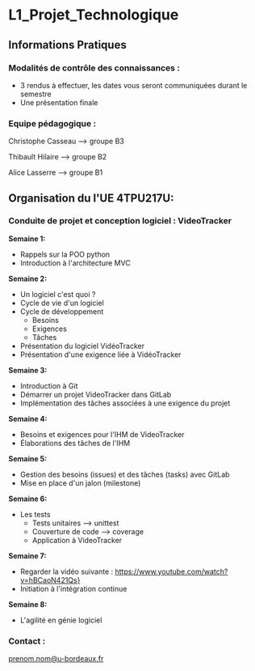 # L1_Projet_Technologique

## Informations Pratiques

### Modalités de contrôle des connaissances :

* 3 rendus à effectuer, les dates vous seront communiquées durant le semestre
* Une présentation finale

### Equipe pédagogique :

Christophe Casseau --> groupe B3

Thibault Hilaire --> groupe B2

Alice Lasserre  --> groupe B1

## Organisation du l'UE 4TPU217U:

### Conduite de projet et conception logiciel : VideoTracker

**Semaine 1:**

* Rappels sur la POO python
* Introduction à l'architecture MVC

**Semaine 2:**

* Un logiciel c'est quoi ?
* Cycle de vie d'un logiciel
* Cycle de développement 
	* Besoins
	* Exigences
	* Tâches
* Présentation du logiciel VidéoTracker
* Présentation d'une exigence liée à VidéoTracker

**Semaine 3:**

* Introduction à Git
* Démarrer un projet VideoTracker dans GitLab
* Implémentation des tâches associées à une exigence du projet

**Semaine 4:**

* Besoins et exigences pour l'IHM de VideoTracker
* Élaborations des tâches de l'IHM

**Semaine 5:**

* Gestion des besoins (issues) et des tâches (tasks) avec GitLab
* Mise en place d'un jalon (milestone)

**Semaine 6:**

* Les tests 
	* Tests unitaires --> unittest
	* Couverture de code --> coverage
	* Application à VideoTracker
	

**Semaine 7:**
* Regarder la vidéo suivante : https://www.youtube.com/watch?v=hBCaoN421Qs}
* Initiation à l'intégration continue

**Semaine 8:**
* L'agilité en génie logiciel 

	
### Contact :
prenom.nom@u-bordeaux.fr
